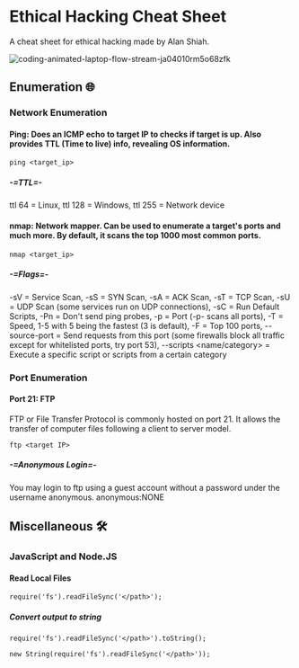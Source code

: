 # Ethical Hacking Cheat Sheet
A cheat sheet for ethical hacking made by Alan Shiah.

![coding-animated-laptop-flow-stream-ja04010rm5o68zfk](https://github.com/shiahalan/Ethical-Hacking-Cheat-Sheet/assets/102575877/0558d07b-3128-4a56-9300-6e2b9fd317b6)

## Enumeration 🌐
### Network Enumeration
#### Ping: Does an ICMP echo to target IP to checks if target is up. Also provides TTL (Time to live) info, revealing OS information.
```
ping <target_ip>
```
##### -=TTL=-
ttl 64 = Linux, ttl 128 = Windows, ttl 255 = Network device
#### nmap: Network mapper. Can be used to enumerate a target's ports and much more. By default, it scans the top 1000 most common ports.
```
nmap <target_ip>
``` 
##### -=Flags=-
-sV = Service Scan,
-sS = SYN Scan,
-sA = ACK Scan,
-sT = TCP Scan,
-sU = UDP Scan (some services run on UDP connections),
-sC = Run Default Scripts,
-Pn = Don't send ping probes,
-p = Port (-p- scans all ports),
-T = Speed, 1-5 with 5 being the fastest (3 is default),
-F = Top 100 ports,
--source-port <port> = Send requests from this port (some firewalls block all traffic except for whitelisted ports, try port 53),
--scripts <name/category> = Execute a specific script or scripts from a certain category
### Port Enumeration
#### Port 21: FTP
FTP or File Transfer Protocol is commonly hosted on port 21. It allows the transfer of computer files following a client to server model.
```
ftp <target IP>
```
##### -=Anonymous Login=-
You may login to ftp using a guest account without a password under the username anonymous. anonymous:NONE

## Miscellaneous 🛠️
### JavaScript and Node.JS
#### Read Local Files
```
require('fs').readFileSync('</path>');
```
##### Convert output to string
```
require('fs').readFileSync('</path>').toString();
```
```
new String(require('fs').readFileSync('</path>'));
```
